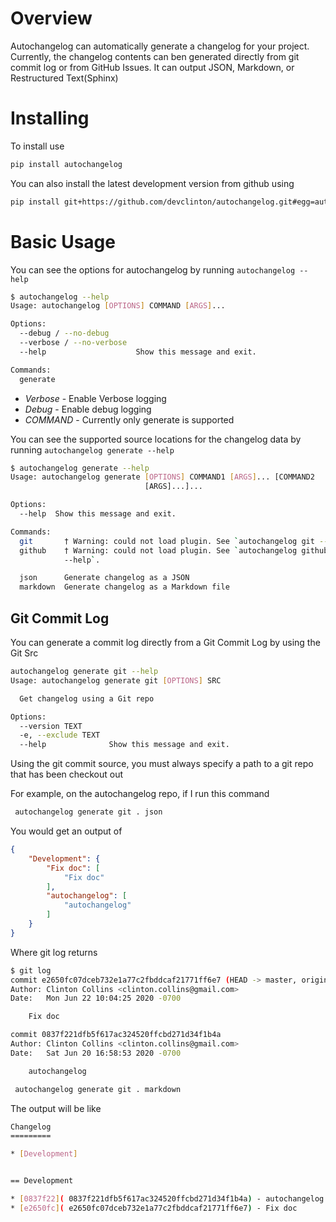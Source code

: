<!-- START doctoc generated TOC please keep comment here to allow auto update -->
<!-- DON'T EDIT THIS SECTION, INSTEAD RE-RUN doctoc TO UPDATE -->
<!-- END doctoc generated TOC please keep comment here to allow auto update -->

# Overview 

Autochangelog can automatically generate a changelog for your project. Currently, the changelog contents can ben 
generated directly from git commit log or from GitHub Issues. It can output JSON, Markdown, or Restructured Text(Sphinx)

# Installing

To install use

```bash
pip install autochangelog
``` 

You can also install the latest development version from github using

```bash
pip install git+https://github.com/devclinton/autochangelog.git#egg=autochangelog
```

# Basic Usage

You can see the options for autochangelog by running `autochangelog --help`

```bash
$ autochangelog --help
Usage: autochangelog [OPTIONS] COMMAND [ARGS]...

Options:
  --debug / --no-debug
  --verbose / --no-verbose
  --help                    Show this message and exit.

Commands:
  generate

```

* *Verbose* - Enable Verbose logging
* *Debug* - Enable debug logging
* *COMMAND* - Currently only generate is supported

You can see the supported source locations for the changelog data by running `autochangelog generate --help`

```bash
$ autochangelog generate --help
Usage: autochangelog generate [OPTIONS] COMMAND1 [ARGS]... [COMMAND2
                              [ARGS]...]...

Options:
  --help  Show this message and exit.

Commands:
  git       † Warning: could not load plugin. See `autochangelog git --help`.
  github    † Warning: could not load plugin. See `autochangelog github
            --help`.

  json      Generate changelog as a JSON
  markdown  Generate changelog as a Markdown file
```

## Git Commit Log

You can generate a commit log directly from a Git Commit Log by using the Git Src

```bash
autochangelog generate git --help
Usage: autochangelog generate git [OPTIONS] SRC

  Get changelog using a Git repo

Options:
  --version TEXT
  -e, --exclude TEXT
  --help              Show this message and exit.
```

Using the git commit source, you must always specify a path to a git repo that has been checkout out

For example, on the autochangelog repo, if I run this command
```bash
 autochangelog generate git . json
```

You would get an output of 
```json
{
    "Development": {
        "Fix doc": [
            "Fix doc"
        ],
        "autochangelog": [
            "autochangelog"
        ]
    }
}
```

Where git log returns
```bash
$ git log
commit e2650fc07dceb732e1a77c2fbddcaf21771ff6e7 (HEAD -> master, origin/master)
Author: Clinton Collins <clinton.collins@gmail.com>
Date:   Mon Jun 22 10:04:25 2020 -0700

    Fix doc

commit 0837f221dfb5f617ac324520ffcbd271d34f1b4a
Author: Clinton Collins <clinton.collins@gmail.com>
Date:   Sat Jun 20 16:58:53 2020 -0700

    autochangelog
```

```bash
 autochangelog generate git . markdown
```
The output will be like
```bash
Changelog
=========

* [Development]


== Development

* [0837f22]( 0837f221dfb5f617ac324520ffcbd271d34f1b4a) - autochangelog
* [e2650fc]( e2650fc07dceb732e1a77c2fbddcaf21771ff6e7) - Fix doc
```

